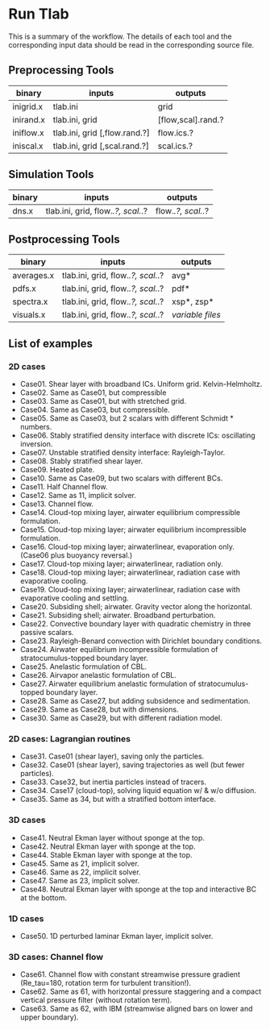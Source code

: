 # Run Tlab

This is a summary of the workflow. The details of each tool and the corresponding input data should be read in the corresponding source file.

## Preprocessing Tools

| binary    | inputs                            | outputs |
| --------- | --------------------------------- | ------- |
|inigrid.x   | tlab.ini                         | grid |
|inirand.x   | tlab.ini, grid                      |  [flow,scal].rand.? |        
|iniflow.x |  tlab.ini, grid [,flow.rand.?]     | flow.ics.?
|iniscal.x |   tlab.ini, grid [,scal.rand.?]     |    scal.ics.?

## Simulation Tools

| binary    | inputs                            | outputs |
| --------- | --------------------------------- | ------- |
|dns.x      |tlab.ini, grid, flow.*.?, scal.*.? |   flow.*.?, scal.*.? |

## Postprocessing Tools

| binary    | inputs                            | outputs |
| --------- | --------------------------------- | ------- |
|averages.x | tlab.ini, grid, flow.*.?, scal.*.?| avg*
|pdfs.x     | tlab.ini, grid, flow.*.?, scal.*.?| pdf*
|spectra.x  | tlab.ini, grid, flow.*.?, scal.*.?| xsp*, zsp*
|visuals.x  | tlab.ini, grid, flow.*.?, scal.*.?| *variable files* |

## List of examples

### 2D cases

* Case01. Shear layer with broadband ICs. Uniform grid. Kelvin-Helmholtz.  
* Case02. Same as Case01, but compressible
* Case03. Same as Case01, but with stretched grid.  
* Case04. Same as Case03, but compressible.  
* Case05. Same as Case03, but 2 scalars with different Schmidt * numbers.  
* Case06. Stably stratified density interface with discrete ICs: oscillating inversion.  
* Case07. Unstable  stratified density interface: Rayleigh-Taylor.  
* Case08. Stably stratified shear layer.  
* Case09. Heated plate.  
* Case10. Same as Case09, but two scalars with different BCs.  
* Case11. Half Channel flow.  
* Case12. Same as 11, implicit solver.  
* Case13. Channel flow.  
* Case14. Cloud-top mixing layer, airwater equilibrium compressible formulation.  
* Case15. Cloud-top mixing layer; airwater equilibrium incompressible formulation.  
* Case16. Cloud-top mixing layer; airwaterlinear, evaporation only. (Case06 plus buoyancy reversal.)  
* Case17. Cloud-top mixing layer; airwaterlinear, radiation only.  
* Case18. Cloud-top mixing layer; airwaterlinear, radiation case with evaporative cooling.  
* Case19. Cloud-top mixing layer; airwaterlinear, radiation case with evaporative cooling and settling.  
* Case20. Subsiding shell; airwater. Gravity vector along the horizontal.  
* Case21. Subsiding shell; airwater. Broadband perturbation.  
* Case22. Convective boundary layer with quadratic chemistry in three passive scalars.  
* Case23. Rayleigh-Benard convection with Dirichlet boundary conditions. 
* Case24. Airwater equilibrium incompressible formulation of stratocumulus-topped boundary layer.  
* Case25. Anelastic formulation of CBL.  
* Case26. Airvapor anelastic formulation of CBL.  
* Case27. Airwater equilibrium anelastic formulation of stratocumulus-topped boundary layer.   
* Case28. Same as Case27, but adding subsidence and sedimentation.  
* Case29. Same as Case28, but with dimensions.  
* Case30. Same as Case29, but with different radiation model.  

### 2D cases: Lagrangian routines

* Case31. Case01 (shear layer), saving only the particles.  
* Case32. Case01 (shear layer), saving trajectories as well (but fewer particles).  
* Case33. Case32, but inertia particles instead of tracers.  
* Case34. Case17 (cloud-top), solving liquid equation w/ & w/o diffusion.  
* Case35. Same as 34, but with a stratified bottom interface.  

### 3D cases

* Case41. Neutral Ekman layer without sponge at the top.  
* Case42. Neutral Ekman layer with sponge at the top.  
* Case44. Stable Ekman layer with sponge at the top.  
* Case45. Same as 21, implicit solver.  
* Case46. Same as 22, implicit solver.  
* Case47. Same as 23, implicit solver.  
* Case48. Neutral Ekman layer with sponge at the top and interactive BC at the bottom.  

### 1D cases

* Case50. 1D perturbed laminar Ekman layer, implicit solver.  

### 3D cases: Channel flow

* Case61. Channel flow with constant streamwise pressure gradient (Re_tau=180, rotation term for turbulent transition!).  
* Case62. Same as 61, with horizontal pressure staggering and a compact vertical pressure filter (without rotation term).  
* Case63. Same as 62, with IBM (streamwise aligned bars on lower and upper boundary).  

<!-- make checkrl/checkdb runs the check.sh bash-script inside each directory -->
